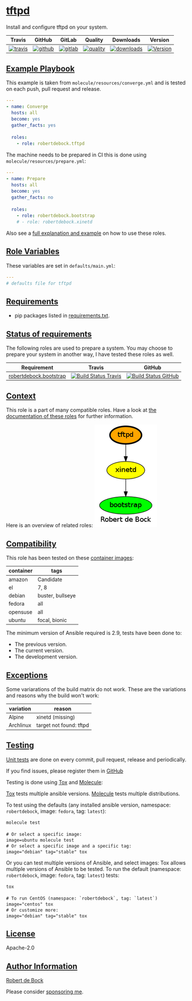 # [tftpd](#tftpd)

Install and configure tftpd on your system.

|Travis|GitHub|GitLab|Quality|Downloads|Version|
|------|------|------|-------|---------|-------|
|[![travis](https://travis-ci.com/robertdebock/ansible-role-tftpd.svg?branch=master)](https://travis-ci.com/robertdebock/ansible-role-tftpd)|[![github](https://github.com/robertdebock/ansible-role-tftpd/workflows/Ansible%20Molecule/badge.svg)](https://github.com/robertdebock/ansible-role-tftpd/actions)|[![gitlab](https://gitlab.com/robertdebock/ansible-role-tftpd/badges/master/pipeline.svg)](https://gitlab.com/robertdebock/ansible-role-tftpd)|[![quality](https://img.shields.io/ansible/quality/21854)](https://galaxy.ansible.com/robertdebock/tftpd)|[![downloads](https://img.shields.io/ansible/role/d/21854)](https://galaxy.ansible.com/robertdebock/tftpd)|[![Version](https://img.shields.io/github/release/robertdebock/ansible-role-tftpd.svg)](https://github.com/robertdebock/ansible-role-tftpd/releases/)|

## [Example Playbook](#example-playbook)

This example is taken from `molecule/resources/converge.yml` and is tested on each push, pull request and release.
```yaml
---
- name: Converge
  hosts: all
  become: yes
  gather_facts: yes

  roles:
    - role: robertdebock.tftpd
```

The machine needs to be prepared in CI this is done using `molecule/resources/prepare.yml`:
```yaml
---
- name: Prepare
  hosts: all
  become: yes
  gather_facts: no

  roles:
    - role: robertdebock.bootstrap
    # - role: robertdebock.xinetd
```

Also see a [full explanation and example](https://robertdebock.nl/how-to-use-these-roles.html) on how to use these roles.

## [Role Variables](#role-variables)

These variables are set in `defaults/main.yml`:
```yaml
---
# defaults file for tftpd
```

## [Requirements](#requirements)

- pip packages listed in [requirements.txt](https://github.com/robertdebock/ansible-role-tftpd/blob/master/requirements.txt).

## [Status of requirements](#status-of-requirements)

The following roles are used to prepare a system. You may choose to prepare your system in another way, I have tested these roles as well.

| Requirement | Travis | GitHub |
|-------------|--------|--------|
| [robertdebock.bootstrap](https://galaxy.ansible.com/robertdebock/bootstrap) | [![Build Status Travis](https://travis-ci.com/robertdebock/ansible-role-bootstrap.svg?branch=master)](https://travis-ci.com/robertdebock/ansible-role-bootstrap) | [![Build Status GitHub](https://github.com/robertdebock/ansible-role-bootstrap/workflows/Ansible%20Molecule/badge.svg)](https://github.com/robertdebock/ansible-role-bootstrap/actions) |

## [Context](#context)

This role is a part of many compatible roles. Have a look at [the documentation of these roles](https://robertdebock.nl/) for further information.

Here is an overview of related roles:
![dependencies](https://raw.githubusercontent.com/robertdebock/drawings/artifacts/tftpd.png "Dependency")

## [Compatibility](#compatibility)

This role has been tested on these [container images](https://hub.docker.com/u/robertdebock):

|container|tags|
|---------|----|
|amazon|Candidate|
|el|7, 8|
|debian|buster, bullseye|
|fedora|all|
|opensuse|all|
|ubuntu|focal, bionic|

The minimum version of Ansible required is 2.9, tests have been done to:

- The previous version.
- The current version.
- The development version.

## [Exceptions](#exceptions)

Some variarations of the build matrix do not work. These are the variations and reasons why the build won't work:

| variation                 | reason                 |
|---------------------------|------------------------|
| Alpine | xinetd (missing) |
| Archlinux | target not found: tftpd |


## [Testing](#testing)

[Unit tests](https://travis-ci.com/robertdebock/ansible-role-tftpd) are done on every commit, pull request, release and periodically.

If you find issues, please register them in [GitHub](https://github.com/robertdebock/ansible-role-tftpd/issues)

Testing is done using [Tox](https://tox.readthedocs.io/en/latest/) and [Molecule](https://github.com/ansible/molecule):

[Tox](https://tox.readthedocs.io/en/latest/) tests multiple ansible versions.
[Molecule](https://github.com/ansible/molecule) tests multiple distributions.

To test using the defaults (any installed ansible version, namespace: `robertdebock`, image: `fedora`, tag: `latest`):

```
molecule test

# Or select a specific image:
image=ubuntu molecule test
# Or select a specific image and a specific tag:
image="debian" tag="stable" tox
```

Or you can test multiple versions of Ansible, and select images:
Tox allows multiple versions of Ansible to be tested. To run the default (namespace: `robertdebock`, image: `fedora`, tag: `latest`) tests:

```
tox

# To run CentOS (namespace: `robertdebock`, tag: `latest`)
image="centos" tox
# Or customize more:
image="debian" tag="stable" tox
```

## [License](#license)

Apache-2.0


## [Author Information](#author-information)

[Robert de Bock](https://robertdebock.nl/)

Please consider [sponsoring me](https://github.com/sponsors/robertdebock).
